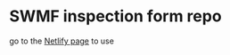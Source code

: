 # SWMF inspection form repo

go to the [Netlify page](https://cityofgp-swmf-inspection-form.netlify.com) to use
